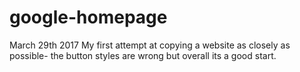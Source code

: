 # google-homepage
March 29th 2017
My first attempt at copying a website as closely as possible- 
the button styles are wrong but overall its a good start. 
